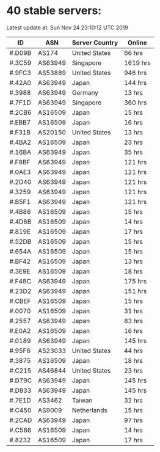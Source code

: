 # 40 stable servers:

Latest update at: Sun Nov 24 23:10:12 UTC 2019

| ID | ASN | Server Country | Online |
| -- | --- | -------------- | ------ |
| #.D09B | AS174 | United States | 66 hrs |
| #.3C59 | AS63949 | Singapore | 1619 hrs |
| #.9FC3 | AS53889 | United States | 946 hrs |
| #.42A0 | AS63949 | Japan | 144 hrs |
| #.3988 | AS63949 | Germany | 13 hrs |
| #.7F1D | AS63949 | Singapore | 360 hrs |
| #.2CB6 | AS16509 | Japan | 15 hrs |
| #.EBB7 | AS16509 | Japan | 16 hrs |
| #.F31B | AS20150 | United States | 13 hrs |
| #.4BA2 | AS16509 | Japan | 23 hrs |
| #.16BA | AS63949 | Japan | 35 hrs |
| #.F8BF | AS63949 | Japan | 121 hrs |
| #.0AE3 | AS63949 | Japan | 121 hrs |
| #.2D40 | AS63949 | Japan | 121 hrs |
| #.3259 | AS63949 | Japan | 121 hrs |
| #.B5F1 | AS63949 | Japan | 121 hrs |
| #.4B86 | AS16509 | Japan | 15 hrs |
| #.4D6B | AS16509 | Japan | 14 hrs |
| #.819E | AS16509 | Japan | 17 hrs |
| #.52DB | AS16509 | Japan | 15 hrs |
| #.654A | AS16509 | Japan | 15 hrs |
| #.BF42 | AS16509 | Japan | 13 hrs |
| #.3E9E | AS16509 | Japan | 18 hrs |
| #.F48C | AS63949 | Japan | 175 hrs |
| #.23D2 | AS63949 | Japan | 151 hrs |
| #.CBEF | AS16509 | Japan | 15 hrs |
| #.0070 | AS16509 | Japan | 31 hrs |
| #.2557 | AS63949 | Japan | 83 hrs |
| #.E0A2 | AS16509 | Japan | 16 hrs |
| #.0189 | AS63949 | Japan | 145 hrs |
| #.95F6 | AS23033 | United States | 44 hrs |
| #.3875 | AS16509 | Japan | 18 hrs |
| #.C215 | AS46844 | United States | 23 hrs |
| #.D79C | AS63949 | Japan | 145 hrs |
| #.D833 | AS63949 | Japan | 145 hrs |
| #.7E1D | AS3462 | Taiwan | 32 hrs |
| #.C450 | AS9009 | Netherlands | 15 hrs |
| #.2CAD | AS63949 | Japan | 97 hrs |
| #.C586 | AS16509 | Japan | 14 hrs |
| #.8232 | AS16509 | Japan | 17 hrs |

